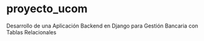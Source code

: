 # proyecto_ucom
Desarrollo de una Aplicación Backend en Django para Gestión Bancaria con Tablas Relacionales
